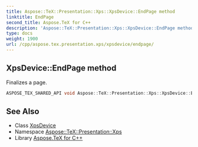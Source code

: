 ```yaml
---
title: Aspose::TeX::Presentation::Xps::XpsDevice::EndPage method
linktitle: EndPage
second_title: Aspose.TeX for C++
description: 'Aspose::TeX::Presentation::Xps::XpsDevice::EndPage method. Finalizes a page in C++.'
type: docs
weight: 1900
url: /cpp/aspose.tex.presentation.xps/xpsdevice/endpage/
---
```

## XpsDevice::EndPage method


Finalizes a page.

```cpp
ASPOSE_TEX_SHARED_API void Aspose::TeX::Presentation::Xps::XpsDevice::EndPage() override
```




## See Also

* Class [XpsDevice](../)
* Namespace [Aspose::TeX::Presentation::Xps](../../)
* Library [Aspose.TeX for C++](../../../)
